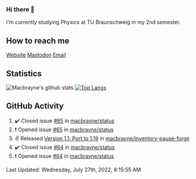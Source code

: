 ### Hi there 👋
I'm currently studying Physics at TU Braunschweig in my 2nd semester.

## How to reach me
[Website](https://macbrayne.de)
[Mastodon](https://norden.social/@florentin)
[Email](mailto:hello@macbrayne.de)

## Statistics
![Macbrayne's github stats](https://github-readme-stats.vercel.app/api?username=macbrayne&count_private=true&show_icons=true&hide_rank=true&custom_title=macbrayne's%20GitHub%20Stats)
[![Top Langs](https://github-readme-stats.vercel.app/api/top-langs/?username=macbrayne&exclude_repo=liftron&layout=compact)](https://github.com/anuraghazra/github-readme-stats)
## GitHub Activity

<!--RECENT_ACTIVITY:start-->
1. ✔️ Closed issue [#65](https://github.com/macbrayne/status/issues/65) in [macbrayne/status](https://github.com/macbrayne/status)
2. ❗️ Opened issue [#65](https://github.com/macbrayne/status/issues/65) in [macbrayne/status](https://github.com/macbrayne/status)
3. ✌️ Released [Version 1.1: Port to 1.19](https://github.com/macbrayne/inventory-pause-forge/releases/tag/v1.1) in [macbrayne/inventory-pause-forge](https://github.com/macbrayne/inventory-pause-forge)
4. ✔️ Closed issue [#64](https://github.com/macbrayne/status/issues/64) in [macbrayne/status](https://github.com/macbrayne/status)
5. ❗️ Opened issue [#64](https://github.com/macbrayne/status/issues/64) in [macbrayne/status](https://github.com/macbrayne/status)
<!--RECENT_ACTIVITY:end-->

<!--RECENT_ACTIVITY:last_update-->
Last Updated: Wednesday, July 27th, 2022, 8:15:55 AM
<!--RECENT_ACTIVITY:last_update_end-->


<!--
**macbrayne/macbrayne** is a ✨ _special_ ✨ repository because its `README.md` (this file) appears on your GitHub profile.

Here are some ideas to get you started:

- 🔭 I’m currently working on ...
- 🌱 I’m currently learning ...
- 👯 I’m looking to collaborate on ...
- 🤔 I’m looking for help with ...
- 💬 Ask me about ...
- 📫 How to reach me: ...
- 😄 Pronouns: ...
- ⚡ Fun fact: ...
-->
